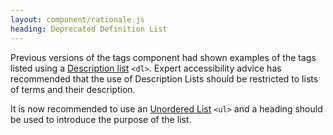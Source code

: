 ```yaml
---
layout: component/rationale.js
heading: Deprecated Definition List
---
```


Previous versions of the tags component had shown examples of the tags listed using a [Description list](https://developer.mozilla.org/en-US/docs/Web/HTML/Element/dl) `<dl>`. Expert accessibility advice has recommended that the use of Description Lists should be restricted to lists of terms and their description.

It is now recommended to use an [Unordered List](https://developer.mozilla.org/en-US/docs/Web/HTML/Element/ul) `<ul>` and a heading should be used to introduce the purpose of the list.
